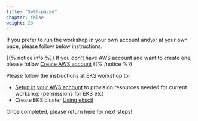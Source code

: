 ```yaml
---
title: "Self-paced"
chapter: false
weight: 20
---
```


If you prefer to run the workshop in your own account and\or at your own pace, please follow below instructions. 

{{% notice info %}}
If you don't have AWS account and want to create one, please follow [Create AWS account](./120_new_aws_account.md)
{{% /notice %}}

Please follow the instructions at EKS workshop to:
- [Setup in your AWS account](https://www.eksworkshop.com/docs/introduction/setup/your-account/) to provision resources needed for current workshop (permissions for EKS etc)
- Create EKS cluster [Using eksctl](https://www.eksworkshop.com/docs/introduction/setup/your-account/using-eksctl) 

Once completed, please return here for next steps!

